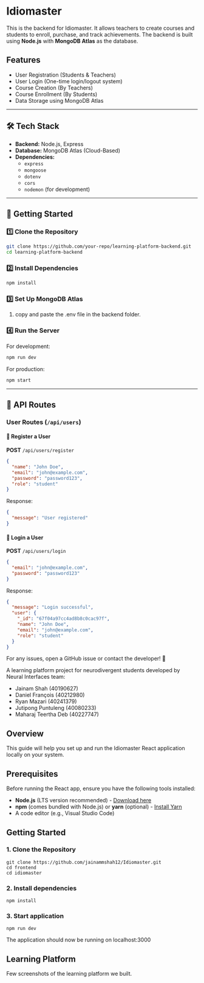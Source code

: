 # Idiomaster


This is the backend for Idiomaster. It allows teachers to create courses and students to enroll, purchase, and track achievements. The backend is built using **Node.js** with **MongoDB Atlas** as the database.

## Features
- User Registration (Students & Teachers)
- User Login (One-time login/logout system)
- Course Creation (By Teachers)
- Course Enrollment (By Students)
- Data Storage using MongoDB Atlas

---

## 🛠 Tech Stack
- **Backend:** Node.js, Express
- **Database:** MongoDB Atlas (Cloud-Based)
- **Dependencies:**
  - `express`
  - `mongoose`
  - `dotenv`
  - `cors`
  - `nodemon` (for development)

---

## 📌 Getting Started

### 1️⃣ Clone the Repository
```sh
git clone https://github.com/your-repo/learning-platform-backend.git
cd learning-platform-backend
```

### 2️⃣ Install Dependencies
```sh
npm install
```

### 3️⃣ Set Up MongoDB Atlas
1. copy and paste the .env file in the backend folder.

### 4️⃣ Run the Server
For development:
```sh
npm run dev
```
For production:
```sh
npm start
```

---

## 📌 API Routes

### User Routes (`/api/users`)

#### 📝 Register a User
**POST** `/api/users/register`
```json
{
  "name": "John Doe",
  "email": "john@example.com",
  "password": "password123",
  "role": "student"
}
```
Response:
```json
{
  "message": "User registered"
}
```

#### 🔑 Login a User
**POST** `/api/users/login`
```json
{
  "email": "john@example.com",
  "password": "password123"
}
```
Response:
```json
{
  "message": "Login successful",
  "user": {
    "_id": "67f04a97cc4ad8b8c0cac97f",
    "name": "John Doe",
    "email": "john@example.com",
    "role": "student"
  }
}
```

For any issues, open a GitHub issue or contact the developer! 🎉

A learning platform project for neurodivergent students developed by Neural Interfaces team:
- Jainam Shah (40190627)
- Daniel François (40212980)
- Ryan Mazari (40241379)
- Jutipong Puntuleng (40080233)
- Maharaj Teertha Deb (40227747)


## Overview

This guide will help you set up and run the Idiomaster React application locally on your system.

## Prerequisites

Before running the React app, ensure you have the following tools installed:

- **Node.js** (LTS version recommended) - [Download here](https://nodejs.org/)
- **npm** (comes bundled with Node.js) or **yarn** (optional) - [Install Yarn](https://yarnpkg.com/getting-started/install)
- A code editor (e.g., Visual Studio Code)

## Getting Started

### 1. Clone the Repository
```
git clone https://github.com/jainammshah12/Idiomaster.git
cd frontend
cd idiomaster
```

### 2. Install dependencies
```
npm install
```

### 3. Start application
```
npm run dev
```
The application should now be running on localhost:3000

## Learning Platform
Few screenshots of the learning platform we built.

